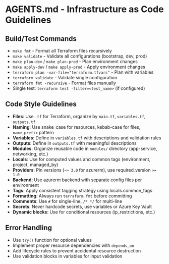 # AGENTS.md - Infrastructure as Code Guidelines

## Build/Test Commands
- `make fmt` - Format all Terraform files recursively
- `make validate` - Validate all configurations (bootstrap, dev, prod)
- `make plan-dev` / `make plan-prod` - Plan environment changes
- `make apply-dev` / `make apply-prod` - Apply environment changes
- `terraform plan -var-file="terraform.tfvars"` - Plan with variables
- `terraform validate` - Validate single configuration
- `terraform fmt -recursive` - Format files manually
- Single test: `terraform test -filter=<test_name>` (if configured)

## Code Style Guidelines
- **Files**: Use `.tf` for Terraform, organize by `main.tf`, `variables.tf`, `outputs.tf`
- **Naming**: Use snake_case for resources, kebab-case for files, `name_prefix` pattern
- **Variables**: Define in `variables.tf` with descriptions and validation rules
- **Outputs**: Define in `outputs.tf` with meaningful descriptions
- **Modules**: Organize reusable code in `modules/` directory (app-service, networking, etc.)
- **Locals**: Use for computed values and common tags (environment, project, managed_by)
- **Providers**: Pin versions (`~> 3.0` for azurerm), use required_version `>= 1.0`
- **Backend**: Use azurerm backend with separate config files per environment
- **Tags**: Apply consistent tagging strategy using locals.common_tags
- **Formatting**: Always run `terraform fmt` before committing
- **Comments**: Use `#` for single-line, `/* */` for multi-line
- **Secrets**: Never hardcode secrets, use variables or Azure Key Vault
- **Dynamic blocks**: Use for conditional resources (ip_restrictions, etc.)

## Error Handling
- Use `try()` function for optional values
- Implement proper resource dependencies with `depends_on`
- Add lifecycle rules to prevent accidental resource destruction
- Use validation blocks in variables for input validation